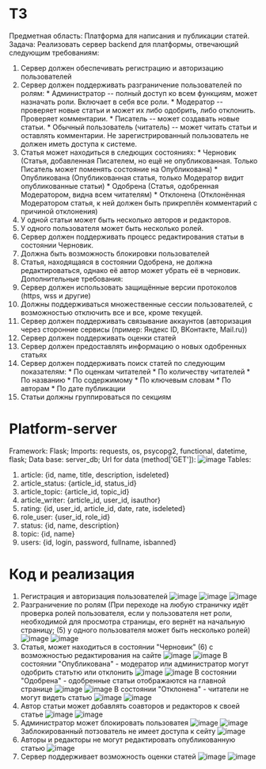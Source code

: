 # ТЗ
Предметная область:
  Платформа для написания и публикации статей.
Задача:
  Реализовать сервер backend для платформы, отвечающий следующим требованиям:
  1) Сервер должен обеспечивать регистрацию и авторизацию пользователей
  2) Сервер должен поддерживать разграничение пользователей по ролям:
    * Администратор -- полный доступ ко всем функциям, может назначать роли. Включает в себя все роли.
    * Модератор -- проверяет новые статьи и может их либо одобрить, либо отклонить. Проверяет комментарии.
    * Писатель -- может создавать новые статьи.
    * Обычный пользователь (читатель) -- может читать статьи и оставлять комментарии.
     Не зарегистрированный пользователь не должен иметь доступа к системе.
  3) Статья может находиться в следющих состояниях:
    * Черновик (Статья, добавленная Писателем, но ещё не опубликованная. Только Писатель может поменять состояние на Опубликована)
    * Опубликована (Опубликованная статья, только Модератор видит опубликованные статьи)
    * Одобрена (Статья, одобренная Модератором, видна всем читателям)
    * Отклонена (Отклонённая Модератором статья, к ней должен быть прикреплён комментарий с причиной отклонения)
  4) У одной статьи может быть несколько авторов и редакторов.
  5) У одного пользователя может быть несколько ролей.
  6) Сервер должен поддерживать процесс редактирования статьи в состоянии Черновик.
  7) Должна быть возможность блокировки пользователей
  8) Статья, находящаяся в состоянии Одобрена, не должна редактироваться, однако её автор может убрать её в черновик.
  Дополнительные требования:
  10) Сервер должен использовать защищённые версии протоколов (https, wss и другие)
  11) Должны поддерживаться множественные сессии пользователей, с возможностью отключить все и все, кроме текущей.
  12) Сервер должен поддерживать связывание аккаунтов (авторизация через сторонние сервисы (пример: Яндекс ID, ВКонтакте, Mail.ru))
  13) Сервер должен поддерживать оценки статей
  14) Сервер должен предоставлять информацию о новых одобренных статьях 
  15) Сервер должен поддерживать поиск статей по следующим показателям:
    * По оценкам читателей
    * По количеству читателей
    * По названию
    * По содержимому
    * По ключевым словам
    * По авторам 
    * По дате публикации
  16) Статьи должны группироваться по секциям

# Platform-server
Framework: Flask;
Imports: requests, os, psycopg2, functional, datetime, flask;
Data base: server_db;
Url for data (method['GET']): 
  ![image](https://user-images.githubusercontent.com/90326938/177958673-47b538b3-2ea6-4148-b6c1-66c4ff9a10fd.png)
Tables:
  1) article: {id, name, title, description, isdeleted}
  2) article_status: {article_id, status_id}
  3) article_topic: {article_id, topic_id}
  4) article_writer: {article_id, user_id, isauthor}
  5) rating: {id, user_id, article_id, date, rate, isdeleted}
  6) role_user: {user_id, role_id}
  7) status: {id, name, description}
  8) topic: {id, name}
  9) users: {id, login, password, fullname, isbanned}

# Код и реализация
  1) Регистрация и авторизация пользователей
     ![image](https://user-images.githubusercontent.com/90326938/177948873-16ff00e7-bc34-4cca-bdb8-41537bc13d57.png)
     ![image](https://user-images.githubusercontent.com/90326938/177949760-cc1f28ff-1b08-4fae-b61a-55e9a11fba52.png) ![image](https://user-images.githubusercontent.com/90326938/177949852-fbfd8d2e-b47b-4018-bae1-a7f209d1df62.png)
  2) Разграничение по ролям (При переходе на любую страничку идёт проверка ролей пользователя, если у пользователя нет роли, необходимой 
     для просмотра страницы, его вернёт на начальную страницу; (5) у одного пользователя может быть несколько ролей)
     ![image](https://user-images.githubusercontent.com/90326938/177949216-e318f98c-fdb4-4aa7-a456-2c348a64d731.png)
     ![image](https://user-images.githubusercontent.com/90326938/177955919-8b8b9f40-a674-43ad-b018-4143c7df54b3.png)
  3) Статья, может находиться в состоянии "Черновик" (6) с возможностью редактирования на сайте
     ![image](https://user-images.githubusercontent.com/90326938/177950937-b0d5f397-900b-402e-be14-55662253ae9d.png)
     ![image](https://user-images.githubusercontent.com/90326938/177952557-9ea4197a-c9b1-49b6-9864-8149b61a14f8.png)
     В состоянии "Опубликована" - модератор или администратор могут одобрить статьтю или отклонить
     ![image](https://user-images.githubusercontent.com/90326938/177951372-21ddfba6-25cd-4797-bd24-361a867e13e8.png)
     ![image](https://user-images.githubusercontent.com/90326938/177953548-8e13dde1-1b6a-42dd-b8f6-0029e08e366b.png)
     В состоянии "Одобрена" - одобренные статьи отображаются на главной странице
     ![image](https://user-images.githubusercontent.com/90326938/177953823-e9cad57b-d7c2-4955-8f9d-8bb1b0eb6a2c.png)
     ![image](https://user-images.githubusercontent.com/90326938/177953945-75d67462-f361-472f-be0a-3e24b84762de.png)
     В состоянии "Отклонена" - читатели не могут видеть статью
     ![image](https://user-images.githubusercontent.com/90326938/177954603-6e57bd01-fee0-4eeb-b76f-0f2a90ffdc25.png)
     ![image](https://user-images.githubusercontent.com/90326938/177954856-f14dc36b-fcbb-4760-8230-c09ce4f6fca6.png)
  4) Автор статьи может добавлять соавторов и редакторов к своей статье
     ![image](https://user-images.githubusercontent.com/90326938/177955210-58addee9-7b81-441d-81bb-1cafd2c1e0be.png)
     ![image](https://user-images.githubusercontent.com/90326938/177955747-8f58d883-31b7-4a9e-8c5c-01db8340e172.png)
  7) Администратор может блокировать пользоватея
     ![image](https://user-images.githubusercontent.com/90326938/177956666-e7e00d32-c5e7-4106-a8bc-c24e98dccf56.png)
     ![image](https://user-images.githubusercontent.com/90326938/177957007-c337b33f-cb46-47a0-933b-f788eab82e61.png)
     Заблокированный потзователь не имеет доступа к сейту
     ![image](https://user-images.githubusercontent.com/90326938/177957248-4200885a-ee2a-4452-adad-fdc81a1cfd90.png)
  8) Авторы и редакторы не могут редактировать опубликованную статью
     ![image](https://user-images.githubusercontent.com/90326938/177957692-c86dbd85-d2f8-4afe-9823-3ebab2d5769e.png)
  13) Сервер поддерживает возможность оценки статей
     ![image](https://user-images.githubusercontent.com/90326938/177958197-a03250d1-4c33-4e74-a898-e9c4ecad4f48.png)
     ![image](https://user-images.githubusercontent.com/90326938/177958363-4d9563f0-d0f1-4fb9-8498-07f7436d3444.png)





     
